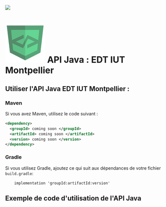 [![](https://img.shields.io/badge/gitmoji-%20😜%20😍-FFDD67.svg?style=flat-square)](https://gitmoji.dev)
# ![](ressources/devicon.png) API Java : EDT IUT Montpellier

## Utiliser l'API Java EDT IUT Montpellier :

### Maven 

Si vous avez Maven, utilisez le code suivant :

```xml
<dependency>
  <groupId> coming soon </groupId>
  <artifactId> coming soon </artifactId>
  <version> coming soon </version>
</dependency>
```

### Gradle

Si vous utilisez Gradle, ajoutez ce qui suit aux dépendances de votre fichier `build.gradle`:

```
    implementation 'groupId:artifactId:version'
```

## Exemple de code d'utilisation de l'API Java

